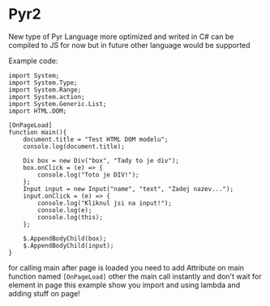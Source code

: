 # Pyr2
New type of Pyr Language more optimized and writed in C# can be compiled to JS for now but in future other language would be supported

Example code:
```
import System;
import System.Type;
import System.Range;
import System.action;
import System.Generic.List;
import HTML.DOM;

[OnPageLoad]
function main(){
	document.title = "Test HTML DOM modelu";
	console.log(document.title);

	Div box = new Div("box", "Tady to je div");
	box.onClick = (e) => {
		console.log("Toto je DIV!");
	};
	Input input = new Input("name", "text", "Zadej nazev...");
	input.onClick = (e) => {
		console.log("Kliknul jsi na input!");
		console.log(e);
		console.log(this);
	};

	$.AppendBodyChild(box);
	$.AppendBodyChild(input);
}
```

for calling main after page is loaded you need to add Attribute on main function named `[OnPageLoad]`
other the main call instantly and don't wait for element in page
this example show you import and using lambda and adding stuff on page!
